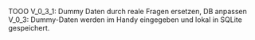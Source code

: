 TOOO V_0_3_1: Dummy Daten durch reale Fragen ersetzen, DB anpassen
V_0_3: Dummy-Daten werden im Handy eingegeben  und lokal in SQLite gespeichert.
